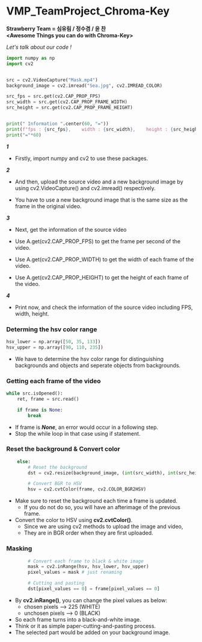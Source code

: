 # VMP_TeamProject_Chroma-Key
**Strawberry Team = 심유림 / 정수겸 / 윤 찬**  
**&lt;Awesome Things you can do with Chroma-Key>**

*Let's talk about our code !*

```python
import numpy as np
import cv2


src = cv2.VideoCapture("Mask.mp4") 
background_image = cv2.imread("Sea.jpg", cv2.IMREAD_COLOR) 

src_fps = src.get(cv2.CAP_PROP_FPS) 
src_width = src.get(cv2.CAP_PROP_FRAME_WIDTH) 
src_height = src.get(cv2.CAP_PROP_FRAME_HEIGHT) 


print(" Information ".center(60, "="))
print(f"fps : {src_fps},    width : {src_width},    height : {src_height}".center(60)) 
print("="*60)
```



***1***

* Firstly, import numpy and cv2 to use these packages.

***2***

* And then, upload the source video and a new background image by using cv2.VideoCapture() and cv2.imread() respectively.

* You have to use a new background image that is the same size as the frame in the original video.

***3***

* Next, get the information of the source video

* Use A.get(cv2.CAP_PROP_FPS) to get the frame per second of the video.

* Use A.get(cv2.CAP_PROP_WIDTH) to get the width of each frame of the video.

* Use A.get(cv2.CAP_PROP_HEIGHT) to get the height of each frame of the video.

***4***

* Print now, and check the information of the source video including FPS, width, height.

### Determing the hsv color range
```python
hsv_lower = np.array([50, 35, 133]) 
hsv_upper = np.array([90, 110, 235])
```
* We have to determine the hsv color range for distinguishing backgrounds and objects and seperate objects from backgrounds.

### Getting each frame of the video
```python
while src.isOpened():
    ret, frame = src.read()

    if frame is None:
        break
```
* If frame is ***None***, an error would occur in a following step.
* Stop the while loop in that case using if statement.
### Reset the background & Convert color
```python
    else:
        # Reset the background
        dst = cv2.resize(background_image, (int(src_width), int(src_height))) 

        # Convert BGR to HSV
        hsv = cv2.cvtColor(frame, cv2.COLOR_BGR2HSV)
```
* Make sure to reset the background each time a frame is updated.
  * If you do not do so, you will have an afterimage of the previous frame.
* Convert the color to HSV using **cv2.cvtColor()**.
  * Since we are using cv2 methods to upload the image and video,
  * They are in BGR order when they are first uploaded.
### Masking
```python
        # Convert each frame to black & white image
        mask = cv2.inRange(hsv, hsv_lower, hsv_upper)
        pixel_values = mask # just renaming

        # Cutting and pasting
        dst[pixel_values == 0] = frame[pixel_values == 0]
```
* By **cv2.inRange()**, you can change the pixel values as below:
    * chosen pixels --> 225 (WHITE)
    * unchosen pixels --> 0 (BLACK)
* So each frame turns into a black-and-white image.
* Think or it as simple paper-cutting-and-pasting process.
* The selected part would be added on your background image.




